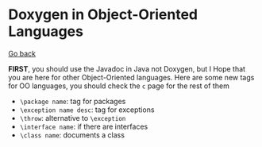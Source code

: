 # Doxygen in Object-Oriented Languages

[Go back](..#write-documentation)

**FIRST**, you should use the Javadoc in Java not Doxygen, but I Hope that you are here for other Object-Oriented languages. Here are some new tags for OO languages, you should check the ``c`` page for the rest of them

* ``\package name``: tag for packages
* ``\exception name desc``: tag for exceptions
* ``\throw``: alternative to `\exception`
* ``\interface name``: if there are interfaces
* ``\class name``: documents a class